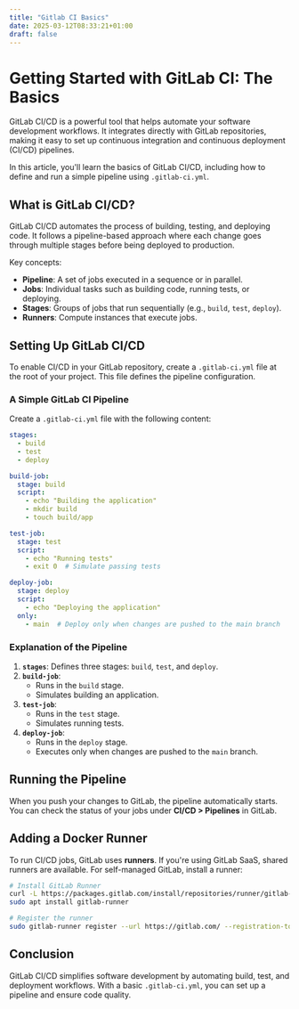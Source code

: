 ```yaml
---
title: "Gitlab CI Basics"
date: 2025-03-12T08:33:21+01:00
draft: false
---
```


# Getting Started with GitLab CI: The Basics

GitLab CI/CD is a powerful tool that helps automate your software development workflows. It integrates directly with GitLab repositories, making it easy to set up continuous integration and continuous deployment (CI/CD) pipelines.

In this article, you'll learn the basics of GitLab CI/CD, including how to define and run a simple pipeline using `.gitlab-ci.yml`.

## What is GitLab CI/CD?

GitLab CI/CD automates the process of building, testing, and deploying code. It follows a pipeline-based approach where each change goes through multiple stages before being deployed to production.

Key concepts:
- **Pipeline**: A set of jobs executed in a sequence or in parallel.
- **Jobs**: Individual tasks such as building code, running tests, or deploying.
- **Stages**: Groups of jobs that run sequentially (e.g., `build`, `test`, `deploy`).
- **Runners**: Compute instances that execute jobs.

## Setting Up GitLab CI/CD

To enable CI/CD in your GitLab repository, create a `.gitlab-ci.yml` file at the root of your project. This file defines the pipeline configuration.

### A Simple GitLab CI Pipeline

Create a `.gitlab-ci.yml` file with the following content:

```yaml
stages:
  - build
  - test
  - deploy

build-job:
  stage: build
  script:
    - echo "Building the application"
    - mkdir build
    - touch build/app

test-job:
  stage: test
  script:
    - echo "Running tests"
    - exit 0  # Simulate passing tests

deploy-job:
  stage: deploy
  script:
    - echo "Deploying the application"
  only:
    - main  # Deploy only when changes are pushed to the main branch
```

### Explanation of the Pipeline
1. **`stages`**: Defines three stages: `build`, `test`, and `deploy`.
2. **`build-job`**:
   - Runs in the `build` stage.
   - Simulates building an application.
3. **`test-job`**:
   - Runs in the `test` stage.
   - Simulates running tests.
4. **`deploy-job`**:
   - Runs in the `deploy` stage.
   - Executes only when changes are pushed to the `main` branch.

## Running the Pipeline

When you push your changes to GitLab, the pipeline automatically starts. You can check the status of your jobs under **CI/CD > Pipelines** in GitLab.

## Adding a Docker Runner

To run CI/CD jobs, GitLab uses **runners**. If you're using GitLab SaaS, shared runners are available. For self-managed GitLab, install a runner:

```bash
# Install GitLab Runner
curl -L https://packages.gitlab.com/install/repositories/runner/gitlab-runner/script.deb.sh | sudo bash
sudo apt install gitlab-runner

# Register the runner
sudo gitlab-runner register --url https://gitlab.com/ --registration-token YOUR_TOKEN
```

## Conclusion

GitLab CI/CD simplifies software development by automating build, test, and deployment workflows. With a basic `.gitlab-ci.yml`, you can set up a pipeline and ensure code quality. 

